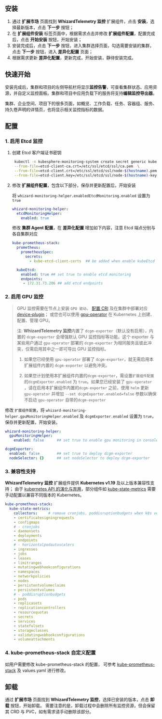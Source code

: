 ## 安装

1. 通过 **扩展市场** 页面找到 **WhizardTelemetry 监控** 扩展组件，点击 **安装**，选择最新版本，点击 **下一步** 按钮；
2. 在 **扩展组件安装** 标签页面中，根据需求点击并修改 **扩展组件配置**，配置完成后，点击 **开始安装** 按钮，开始安装；
3. 安装完成后，点击 **下一步** 按钮，进入集群选择页面，勾选需要安装的集群，点击 **下一步** 按钮，进入 **差异化配置** 页面；
4. 根据需求更新 **差异化配置**，更新完成，开始安装，静待安装完成。

## 快速开始

安装完成后，集群和项目的左侧导航栏将显示**监控告警**，可查看集群状态、应用资源，并自定义监控面板。集群和项目中应用负载下的服务将支持**编辑监控导出器**。

集群、企业空间、项目下的很多页面，如概览、工作负载、任务、容器组、服务、持久卷声明的详情页，也将显示相关监控指标的数据。


## 配置

### 1. 启用 Etcd 监控

1. 创建 Etcd 客户端证书密钥

   ```sh
    kubectl -n kubesphere-monitoring-system create secret generic kube-etcd-client-certs  \
    --from-file=etcd-client-ca.crt=/etc/ssl/etcd/ssl/ca.pem  \
    --from-file=etcd-client.crt=/etc/ssl/etcd/ssl/node-$(hostname).pem  \
    --from-file=etcd-client.key=/etc/ssl/etcd/ssl/node-$(hostname)-key.pem
    ```

2. 修改 **扩展组件配置**，包含以下部分，保存并更新配置后，开始安装

    将 `whizard-monitoring-helper.enabledEtcdMonitoring.enabled` 设置为 `true`

    ```yaml
    whizard-monitoring-helper:
      etcdMonitoringHelper:
        enabled: true
    ```

    修改 **集群 Agent 配置**，在 **差异化配置** 增加如下内容，注意 Etcd 端点分别与各自集群对应

    ```yaml
    kube-prometheus-stack:
      prometheus:
        prometheusSpec:
          secrets:
            - kube-etcd-client-certs  ## be added when enable kubeEtcd servicemonitor with tls config

      kubeEtcd:
        enabled: true ## set true to enable etcd monitoring
        endpoints: 
         - 172.31.73.206 ## add etcd endpoints
    ```

### 2. 启用 GPU 监控

> GPU 监控需要在节点上安装 `GPU 驱动`、 [配置 CRI](https://docs.nvidia.com/datacenter/cloud-native/container-toolkit/latest/install-guide.html) 及在集群中部署对应 [device-plugin](https://kubernetes.io/docs/concepts/extend-kubernetes/compute-storage-net/device-plugins/#examples)； 或您也可以使用 [gpu-operator](https://github.com/NVIDIA/gpu-operator) 在 Kubernetes 上创建、配置、管理 GPU。
>
> 注: **WhizardTelemetry 监控**内置了 `dcgm-exporter`（默认没有启用），内置的 `dcgm-exporter` 会增强默认 GPU 监控指标等功能。这个 exporter 与某些用户通过 `gpu-operator` 部署的 `dcgm-exporter` 为相同服务且彼此冲突，仅需启用其中之一即可导出 GPU 监控指标。
>
> 1. 如果您已经使用 `gpu-operator` 部署了 `dcgm-exporter`，就无需启用本扩展组件内置的 `dcgm-exporter` 以避免冲突。
>
> 2. 如果您计划使用本扩展组件内置的`dcgm-exporter`，需设置`扩展组件配置`的`dcgmExporter.enabled` 为 `true`。如果您已经安装了 `gpu-operator` ，请在启用本扩展组件内置的`dcgm-exporter` 之前，使用 `helm` 更新 `gpu-operator` 并增加 `--set dcgmExporter.enabled=false` 参数以确保不启动 `gpu-operator` 自带的`dcgm-exporter`

修改 `扩展组件配置`，将 `whizard-monitoring-helper.gpuMonitoringHelper.enabled` 及 `dcgmExporter.enabled` 设置为 `true`，保存并更新配置，开始安装。

```yaml
whizard-monitoring-helper:
  gpuMonitoringHelper:
    enabled: false      ## set true to enable gpu monitoring in console

dcgmExporter:
  enabled: false        ## set true to deploy dcgm-exporter
  nodeSelector: {}      ## set nodeSelector to deploy dcgm-exporter
```

### 3. 兼容性支持

**WhizardTelemetry 监控** 扩展组件提供 **Kubernetes v1.19** 及以上版本兼容性支持； 由于 [kubernetes API 的演化与弃用](https://kubernetes.io/zh-cn/docs/reference/using-api/deprecation-guide/)，部分组件如 [kube-state-metrics](https://github.com/kubernetes/kube-state-metrics?tab=readme-ov-file#compatibility-matrix) 需要手动配置以兼容不同版本的 Kubernetes。

```yaml
kube-prometheus-stack:
  kube-state-metrics:
    collectors:     # remove cronjobs, poddisruptionbudgets when k8s version < 1.21, remove horizontalpodautoscalers when k8s version < 1.23
    - certificatesigningrequests
    - configmaps
    # - cronjobs
    - daemonsets
    - deployments
    - endpoints
    # - horizontalpodautoscalers
    - ingresses
    - jobs
    - leases
    - limitranges
    - mutatingwebhookconfigurations
    - namespaces
    - networkpolicies
    - nodes
    - persistentvolumeclaims
    - persistentvolumes
    # - poddisruptionbudgets
    - pods
    - replicasets
    - replicationcontrollers
    - resourcequotas
    - secrets
    - services
    - statefulsets
    - storageclasses
    - validatingwebhookconfigurations
    - volumeattachments
```

### 4. kube-prometheus-stack 自定义配置

如用户需要修改 kube-prometheus-stack 的配置， 可参考 [kube-prometheus-stack](https://github.com/prometheus-community/helm-charts/tree/main/charts/kube-prometheus-stack) 及 values.yaml 进行修改。

## 卸载

通过 **扩展市场** 页面找到 **WhizardTelemetry 监控**，选择已安装的版本，点击 **卸载** 按钮，开始卸载。 需要注意的是，卸载过程中会删除所有监控资源，但会保留其 CRD 与 PVC，如有需求请手动删除该部分。
